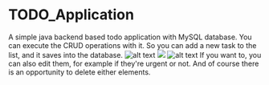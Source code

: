 # TODO_Application
A simple java backend based todo application with MySQL database.
You can execute the CRUD operations with it. So you can add a new task to the list, and it saves into the database.
![alt text](https://raw.githubusercontent.com/juditcsokay/Gudetamagochi/master/deletev2.png)
[<img src="https://github.com/juditcsokay/TODO_Application/master/app.png">](http://google.com.au/)
![alt text](https://raw.githubusercontent.com/juditcsokay/Gudetamagochi/master/app.png)
If you want to, you can also edit them, for example if they're urgent or not. And of course there is an opportunity to delete either elements.
